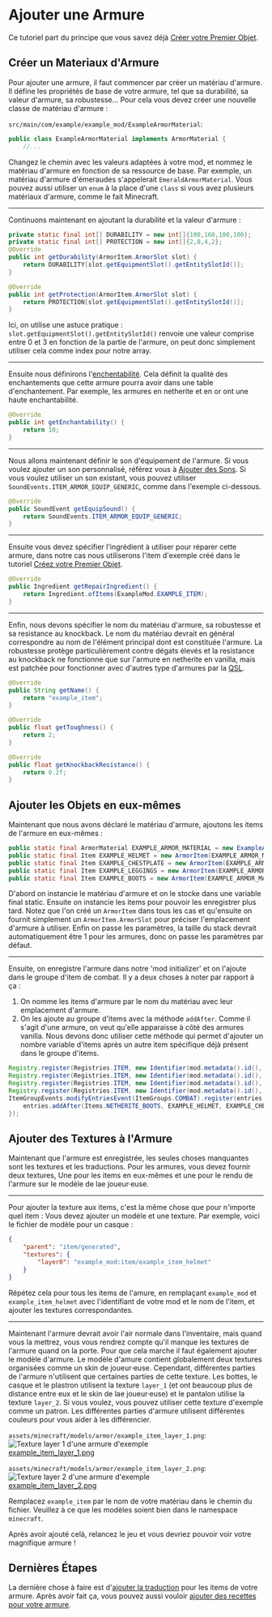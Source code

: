 # Ajouter une Armure

Ce tutoriel part du principe que vous savez déjà [Créer votre Premier Objet](first-item).

## Créer un Materiaux d'Armure

Pour ajouter une armure, il faut commencer par créer un matériau d'armure.
Il défine les propriétés de base de votre armure, tel que sa durabilité,
sa valeur d'armure, sa robustesse...
Pour cela vous devez créer une nouvelle classe de matériau d'armure :

`src/main/com/example/example_mod/ExampleArmorMaterial`:

```java
public class ExampleArmorMaterial implements ArmorMaterial {
    //...
```

Changez le chemin avec les valeurs adaptées à votre mod, et nommez le matériau d'armure en fonction de sa ressource de base.
Par exemple, un matériau d'armure d'émeraudes s'appelerait `EmeraldArmorMaterial`.
Vous pouvez aussi utiliser un `enum` à la place d'une `class` si vous avez plusieurs matériaux d'armure, comme le fait Minecraft.

---

Continuons maintenant en ajoutant la durabilité et la valeur d'armure :

```java
private static final int[] DURABILITY = new int[]{100,160,100,100};
private static final int[] PROTECTION = new int[]{2,8,4,2};
@Override
public int getDurability(ArmorItem.ArmorSlot slot) {
	return DURABILITY[slot.getEquipmentSlot().getEntitySlotId()];
}

@Override
public int getProtection(ArmorItem.ArmorSlot slot) {
	return PROTECTION[slot.getEquipmentSlot().getEntitySlotId()];
}
```

Ici, on utilise une astuce pratique : `slot.getEquipmentSlot().getEntitySlotId()` renvoie une valeur
comprise entre 0 et 3 en fonction de la partie de l'armure,
on peut donc simplement utiliser cela comme index pour notre array.

---

Ensuite nous définirons l'[enchentabilité](https://minecraft.wiki/w/Enchanting_mechanics#Enchantability).
Cela définit la qualité des enchantements que cette armure pourra avoir dans une table d'enchantement.
Par exemple, les armures en netherite et en or ont une haute enchantabilité.

```java
@Override
public int getEnchantability() {
	return 10;
}
```

---

Nous allons maintenant définir le son d'équipement de l'armure.
Si vous voulez ajouter un son personnalisé, référez vous à [Ajouter des Sons](../misc/sounds).
Si vous voulez utiliser un son existant, vous pouvez utiliser `SoundEvents.ITEM_ARMOR_EQUIP_GENERIC`,
comme dans l'exemple ci-dessous.

```java
@Override
public SoundEvent getEquipSound() {
	return SoundEvents.ITEM_ARMOR_EQUIP_GENERIC;
}
```

---

Ensuite vous devez spécifier l'ingrédient à utiliser pour réparer cette armure,
dans notre cas nous utiliserons l'item d'exemple créé dans le tutoriel [Créez votre Premier Objet](first-item).

```java
@Override
public Ingredient getRepairIngredient() {
	return Ingredient.ofItems(ExampleMod.EXAMPLE_ITEM);
}
```

---

Enfin, nous devons spécifier le nom du matériau d'armure, sa robustesse et sa resistance au knockback.
Le nom du matériau devrait en général correspondre au nom de l'élément principal dont est constituée l'armure.
La robustesse protège particulièrement contre dégats élevés
et la resistance au knockback ne fonctionne que sur l'armure en netherite en vanilla,
mais est patchée pour fonctionner avec d'autres type d'armures par la [QSL](../concepts/qsl-qfapi).

```java
@Override
public String getName() {
	return "example_item";
}
```

```java
@Override
public float getToughness() {
	return 2;
}
```

```java
@Override
public float getKnockbackResistance() {
	return 0.2f;
}
```

## Ajouter les Objets en eux-mêmes

Maintenant que nous avons déclaré le matériau d'armure, ajoutons les items de l'armure en eux-mêmes :

<!-- TODO: Note that there will be a link here in the MVP so a path is not specified currently -->

```java
public static final ArmorMaterial EXAMPLE_ARMOR_MATERIAL = new ExampleArmorMaterial();
public static final Item EXAMPLE_HELMET = new ArmorItem(EXAMPLE_ARMOR_MATERIAL, ArmorItem.ArmorSlot.HELMET, new QuiltItemSettings());
public static final Item EXAMPLE_CHESTPLATE = new ArmorItem(EXAMPLE_ARMOR_MATERIAL, ArmorItem.ArmorSlot.CHESTPLATE, new QuiltItemSettings());
public static final Item EXAMPLE_LEGGINGS = new ArmorItem(EXAMPLE_ARMOR_MATERIAL, ArmorItem.ArmorSlot.LEGGINGS, new QuiltItemSettings());
public static final Item EXAMPLE_BOOTS = new ArmorItem(EXAMPLE_ARMOR_MATERIAL, ArmorItem.ArmorSlot.BOOTS, new QuiltItemSettings());
```

D'abord on instancie le matériau d'armure et on le stocke dans une variable final static.
Ensuite on instancie les items pour pouvoir les enregistrer plus tard.
Notez que l'on créé un `ArmorItem` dans tous les cas et qu'ensuite on fournit simplement un `ArmorItem.ArmorSlot`
pour préciser l'emplacement d'armure à utiliser.
Enfin on passe les paramètres, la taille du stack devrait automatiquement être 1 pour les armures,
donc on passe les paramètres par défaut.

---

Ensuite, on enregistre l'armure dans notre 'mod initializer' et on l'ajoute dans le groupe d'item de combat.
Il y a deux choses à noter par rapport à ça :

1. On nomme les items d'armure par le nom du matériau avec leur emplacement d'armure.
2. On les ajoute au groupe d'items avec la méthode `addAfter`.
   Comme il s'agit d'une armure, on veut qu'elle apparaisse à côté des armures vanilla.
   Nous devons donc utiliser cette méthode qui permet d'ajouter un nombre variable d'items après un autre item spécifique déjà présent dans le groupe d'items.

```java
Registry.register(Registries.ITEM, new Identifier(mod.metadata().id(), "example_item_helmet"), EXAMPLE_HELMET);
Registry.register(Registries.ITEM, new Identifier(mod.metadata().id(), "example_item_chestplate"), EXAMPLE_CHESTPLATE);
Registry.register(Registries.ITEM, new Identifier(mod.metadata().id(), "example_item_leggings"), EXAMPLE_LEGGINGS);
Registry.register(Registries.ITEM, new Identifier(mod.metadata().id(), "example_item_boots"), EXAMPLE_BOOTS);
ItemGroupEvents.modifyEntriesEvent(ItemGroups.COMBAT).register(entries -> {
	entries.addAfter(Items.NETHERITE_BOOTS, EXAMPLE_HELMET, EXAMPLE_CHESTPLATE, EXAMPLE_LEGGINGS, EXAMPLE_BOOTS);
});
```

## Ajouter des Textures à l'Armure

Maintenant que l'armure est enregistrée, les seules choses manquantes sont les textures et les traductions.
Pour les armures, vous devez fournir deux textures, Une pour les items en eux-mêmes et une pour le rendu de l'armure sur le modèle de lae joueur·euse.

<!-- TODO: the desectionization fails if nested like this. See svelte.config.json -->
<!-- ### Adding the texture to the Item-->

---

Pour ajouter la texture aux items, c'est la même chose que pour n'importe quel item :
Vous devez ajouter un modèle et une texture.
Par exemple, voici le fichier de modèle pour un casque :

```json
{
	"parent": "item/generated",
	"textures": {
		"layer0": "example_mod:item/example_item_helmet"
	}
}
```

Répétez cela pour tous les items de l'amure, en remplaçant `example_mod` et `example_item_helmet` avec l'identifiant de votre mod et le nom de l'item,
et ajouter les textures correspondantes.

<!-- TODO: the desectionization fails if nested like this. See svelte.config.json -->
<!-- ### Adding the texture for the player model -->

---

Maintenant l'armure devrait avoir l'air normale dans l'inventaire, mais quand vous la mettrez, vous vous rendrez compte qu'il manque les textures de l'armure quand on la porte.
Pour que cela marche il faut également ajouter le modèle d'armure.
Le modèle d'amure contient globalement deux textures organisées comme un skin de joueur·euse.
Cependant, différentes parties de l'armure n'utilisent que certaines parties de cette texture.
Les bottes, le casque et le plastron utilisent la texture `layer_1` (et ont beaucoup plus de distance entre eux et le skin de lae joueur·euse)
et le pantalon utilise la texture `layer_2`.
Si vous voulez, vous pouvez utiliser cette texture d'exemple comme un patron.
Les différentes parties d'armure utilisent différentes couleurs pour vous aider à les différencier.

`assets/minecraft/models/armor/example_item_layer_1.png`:  
![Texture layer 1 d'une armure d'exemple](/items/example_item_layer_1.png)<br><a href="/items/example_item_layer_1.png" target="_blank">example_item_layer_1.png</a>

`assets/minecraft/models/armor/example_item_layer_2.png`:  
![Texture layer 2 d'une armure d'exemple](/items/example_item_layer_2.png)<br><a href="/items/example_item_layer_2.png" target="_blank">example_item_layer_2.png</a>

Remplacez `example_item` par le nom de votre matériau dans le chemin du fichier.
Veuillez à ce que les modèles soient bien dans le namespace `minecraft`.

Après avoir ajouté celà, relancez le jeu et vous devriez pouvoir voir votre magnifique armure !

## Dernières Étapes

La dernière chose à faire est d'[ajouter la traduction](../items/first-item#les-traductions) pour les items de votre armure.
Après avoir fait ça, vous pouvez aussi vouloir [ajouter des recettes pour votre armure](../data/adding-recipes).
